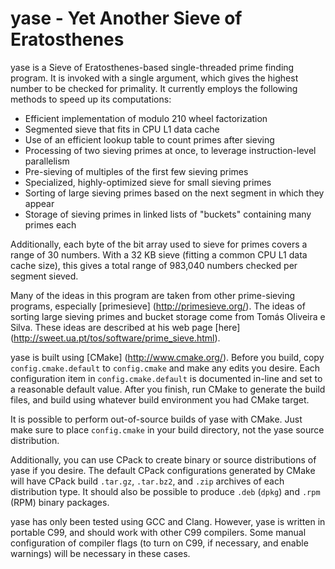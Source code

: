 yase - Yet Another Sieve of Eratosthenes
========================================

yase is a Sieve of Eratosthenes-based single-threaded prime finding
program.  It is invoked with a single argument, which gives the highest
number to be checked for primality.  It currently employs the following
methods to speed up its computations:

 - Efficient implementation of modulo 210 wheel factorization
 - Segmented sieve that fits in CPU L1 data cache
 - Use of an efficient lookup table to count primes after sieving
 - Processing of two sieving primes at once, to leverage
   instruction-level parallelism
 - Pre-sieving of multiples of the first few sieving primes
 - Specialized, highly-optimized sieve for small sieving primes
 - Sorting of large sieving primes based on the next segment in which
   they appear
 - Storage of sieving primes in linked lists of "buckets" containing
   many primes each

Additionally, each byte of the bit array used to sieve for primes
covers a range of 30 numbers.  With a 32 KB sieve (fitting a common CPU
L1 data cache size), this gives a total range of 983,040 numbers checked
per segment sieved.

Many of the ideas in this program are taken from other prime-sieving
programs, especially [primesieve] (http://primesieve.org/).  The ideas
of sorting large sieving primes and bucket storage come from Tomás
Oliveira e Silva.  These ideas are described at his web page
[here] (http://sweet.ua.pt/tos/software/prime_sieve.html).

yase is built using [CMake] (http://www.cmake.org/).  Before you build,
copy `config.cmake.default` to `config.cmake` and make any edits you
desire.  Each configuration item in `config.cmake.default` is documented
in-line and set to a reasonable default value.  After you finish, run
CMake to generate the build files, and build using whatever build
environment you had CMake target.

It is possible to perform out-of-source builds of yase with CMake.  Just
make sure to place `config.cmake` in your build directory, not the yase
source distribution.

Additionally, you can use CPack to create binary or source distributions
of yase if you desire.  The default CPack configurations generated by
CMake will have CPack build `.tar.gz`, `.tar.bz2`, and `.zip` archives
of each distribution type.  It should also be possible to produce
`.deb` (`dpkg`) and `.rpm` (RPM) binary packages.

yase has only been tested using GCC and Clang.  However, yase is written
in portable C99, and should work with other C99 compilers.  Some manual
configuration of compiler flags (to turn on C99, if necessary, and
enable warnings) will be necessary in these cases.
